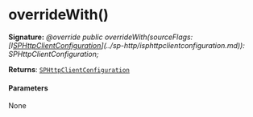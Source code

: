 # overrideWith()



**Signature:** _@override public overrideWith(sourceFlags: [I[SPHttpClientConfiguration](../sp-http/sphttpclientconfiguration.md)](../sp-http/isphttpclientconfiguration.md)): SPHttpClientConfiguration;_

**Returns**: [`SPHttpClientConfiguration`](../sp-http/sphttpclientconfiguration.md)



#### Parameters
None

